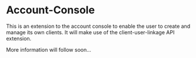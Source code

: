 # Account-Console
This is an extension to the account console to enable the user to create and manage its own clients. It will make use of
the client-user-linkage API extension.

More information will follow soon...